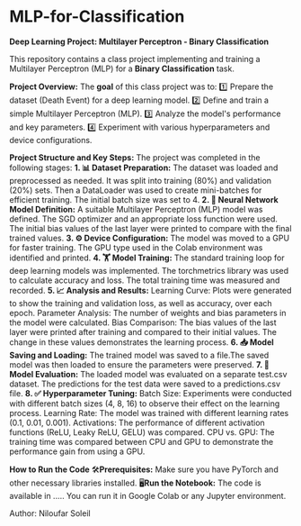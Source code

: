# MLP-for-Classification
**Deep Learning Project: Multilayer Perceptron - Binary Classification**

This repository contains a class project implementing and training a Multilayer Perceptron (MLP) for a **Binary Classification** task. 

**Project Overview:**
The **goal** of this class project was to:
  1️⃣ Prepare the dataset (Death Event) for a deep learning model.
  2️⃣ Define and train a simple Multilayer Perceptron (MLP).
  3️⃣ Analyze the model's performance and key parameters.
  4️⃣ Experiment with various hyperparameters and device configurations.
  
**Project Structure and Key Steps:**
The project was completed in the following stages:
  **1. 📊 Dataset Preparation:** The dataset was loaded and preprocessed as needed. It was split into training (80%) and validation (20%) sets. Then a DataLoader was used to create mini-batches for efficient training. The initial batch size was set to 4.
  **2. 🧠 Neural Network Model Definition:** A suitable Multilayer Perceptron (MLP) model was defined. The SGD optimizer and an appropriate loss function were used. The initial bias values of the last layer were printed to compare with the final trained values.
  **3. ⚙️ Device Configuration:** The model was moved to a GPU for faster training. The GPU type used in the Colab environment was identified and printed.
  **4. 🏋️ Model Training:** The standard training loop for deep learning models was implemented. The torchmetrics library was used to calculate accuracy and loss. The total training time was measured and recorded.
  **5. 📈 Analysis and Results:**
     Learning Curve: Plots were generated to show the training and validation loss, as well as accuracy, over each epoch.
     Parameter Analysis: The number of weights and bias parameters in the model were calculated.
     Bias Comparison: The bias values of the last layer were printed after training and compared to their initial values. The change in these values demonstrates the learning process.
  **6. 📥 Model Saving and Loading:** The trained model was saved to a file.The saved model was then loaded to ensure the parameters were preserved.
  **7. 🎯 Model Evaluation:** The loaded model was evaluated on a separate test.csv dataset. The predictions for the test data were saved to a predictions.csv file.
  **8. ✅ Hyperparameter Tuning:**
     Batch Size: Experiments were conducted with different batch sizes (4, 8, 16) to observe their effect on the learning process.
     Learning Rate: The model was trained with different learning rates (0.1, 0.01, 0.001).
     Activations: The performance of different activation functions (ReLU, Leaky ReLU, GELU) was compared.
     CPU vs. GPU: The training time was compared between CPU and GPU to demonstrate the performance gain from using a GPU.
     
**How to Run the Code**
  🛠️**Prerequisites:** Make sure you have PyTorch and other necessary libraries installed.
  🖥️**Run the Notebook:** The code is available in ..... You can run it in Google Colab or any Jupyter environment.

Author: Niloufar Soleil
 
